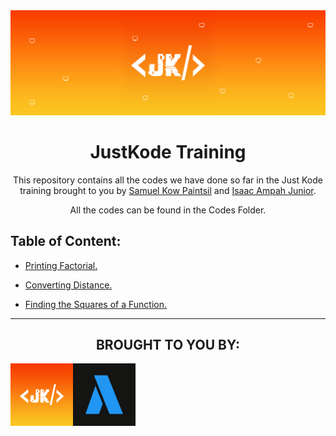 <img src="./files/banner.jpg">

<h1 align="center"> JustKode Training </h1>

<p align=center>This repository contains all the codes we have done so far in the Just Kode training brought to you by <a href="https://github.com/Sami64">Samuel Kow Paintsil</a> and <a href="https://github.com/isaacampah222">Isaac Ampah Junior</a>.</p>

<p align=center>All the codes can be found in the <a>Codes Folder</a>.</p>

<h2>Table of Content:</h2>

- <a href="./codes/Printing out factorial of a number.cpp">Printing Factorial.</a>

- <a href="./codes/converting distance.cpp">Converting Distance.</a>

- <a href="./codes/finding the zero of a function f(x) using the Newton-Raphson method.cpp">Finding the Squares of a Function.</a>

---

<h2 align=center>BROUGHT TO YOU BY:</h2>
<img align="left" src="./files/Just Kode logo 4 (Orange).png" width="100px" height="100px" alt="Just Kode logo"> 
<img align="left" src="./files/Arclapain-Logo_Dark.png" width="100px" height="100px" alt="Arclapain logo">
